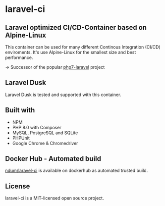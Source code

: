 # laravel-ci

## Laravel optimized CI/CD-Container based on Alpine-Linux

This container can be used for many different Continous Integration (CI/CD) enviroments.
It's use Alpine-Linux for the smallest size and best performance.

-> Successor of the popular [php7-laravel](https://github.com/ndum/php7-laravel) project

## Laravel Dusk

Laravel Dusk is tested and supported with this container.

## Built with

- NPM
- PHP 8.0 with Composer
- MySQL, PostgreSQL and SQLite
- PHPUnit
- Google Chrome & Chromedriver

## Docker Hub - Automated build

[ndum/laravel-ci](https://hub.docker.com/repository/docker/ndum/laravel-ci) is available on dockerhub as automated trusted build.

## License

laravel-ci is a MIT-licensed open source project.
